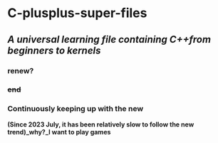 # C-plusplus-super-files
## ***A universal learning file containing C++from beginners to kernels***<br/>
### renew?<br/>
### **~~end~~**<br/>
### Continuously keeping up with the new<br/>
**(Since 2023 July, it has been relatively slow to follow the new trend)_why?_I want to play games<br/>**
